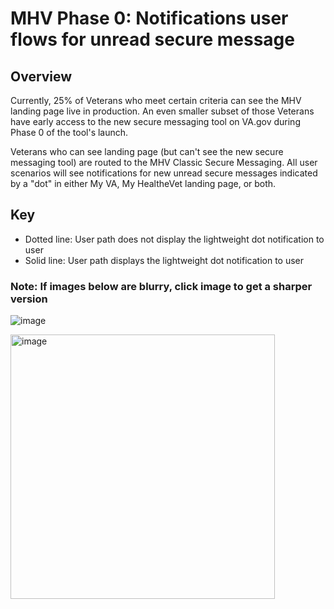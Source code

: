 # MHV Phase 0: Notifications user flows for unread secure message
## Overview
Currently, 25% of Veterans who meet certain criteria can see the MHV landing page live in production. An even smaller subset of those Veterans have early access to the new secure messaging tool on VA.gov during Phase 0 of the tool's launch.

Veterans who can see landing page (but can't see the new secure messaging tool) are routed to the MHV Classic Secure Messaging. All user scenarios will see notifications for new unread secure messages indicated by a "dot" in either My VA, My HealtheVet landing page, or both. 

## Key
* Dotted line: User path does not display the lightweight dot notification to user
* Solid line: User path displays the lightweight dot notification to user

### Note: If images below are blurry, click image to get a sharper version

![image](https://github.com/department-of-veterans-affairs/va.gov-team/assets/106624475/2c3e70fc-9afe-422a-bc47-6a3945873df1)

<img width="423" alt="image" src="https://github.com/department-of-veterans-affairs/va.gov-team/assets/106624475/67840562-7ca0-4059-8c9a-688d04990471">

